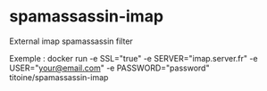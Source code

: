 # spamassassin-imap
External imap spamassassin filter

Exemple :
docker run -e SSL="true" -e SERVER="imap.server.fr" -e USER="your@email.com" -e PASSWORD="password" titoine/spamassassin-imap
